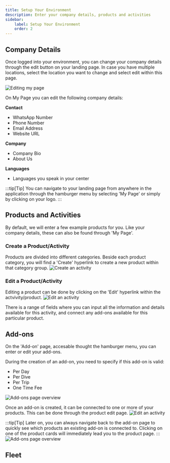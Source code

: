 ```yaml
---
title: Setup Your Environment
description: Enter your company details, products and activities
sidebar:
    label: Setup Your Environment
    order: 2
---
```


## Company Details
Once logged into your environment, you can change your company details through the edit button on your landing page. 
In case you have multiple locations, select the location you want to change and select edit within this page.

![Editing my page](/images/edit_my_page_incl_planning.png)

On My Page you can edit the following company details:

**Contact**
- WhatsApp Number
- Phone Number
- Email Address
- Website URL

**Company**
- Company Bio 
- About Us

**Languages**
- Languages you speak in your center

:::tip[Tip] 
You can navigate to your landing page from anywhere in the application through the hamburger menu by selecting 'My Page' or simply by clicking on your logo.
:::

## Products and Activities
By default, we will enter a few example products for you. Like your company details, these can also be found through 'My Page'. </br>

### Create a Product/Activity
Products are divided into different categories. Beside each product category, you will find a 'Create' hyperlink to create a new product within that category group.
![Create an activity](/images/create_an_activity.png)

### Edit a Product/Activity 
Editing a product can be done by clicking on the 'Edit' hyperlink within the actvivity/product. 
![Edit an activity](/images/edit_an_activity.png)

There is a range of fields where you can input all the information and details available for this activity, and connect any add-ons available for this particular product.

## Add-ons
On the 'Add-on' page, accesable thought the hamburger menu, you can enter or edit your add-ons.

During the creation of an add-on, you need to specify if this add-on is valid:
- Per Day 
- Per Dive
- Per Trip
- One Time Fee

![Add-ons page overview](/images/Add-on_page.png)

Once an add-on is created, it can be connected to one or more of your products. This can be done through the product edit page.
![Edit an activity](/images/Connecting_an_add_on.png)

:::tip[Tip] 
Later on, you can always navigate back to the add-on page to quickly see which products an existing add-on is connected to. Clicking on one of the product cards will immediately lead you to the product page.
:::
![Add-ons page overview](/images/Connected_products_to_an_add-on.png)

## Fleet


